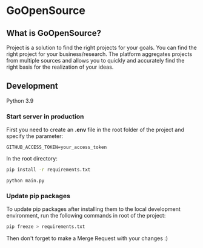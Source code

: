 # GoOpenSource
## What is GoOpenSource?
Project is a solution to find the right projects for your goals. You can find the right project for your business/research. The platform aggregates projects from multiple sources and allows you to quickly and accurately find the right basis for the realization of your ideas.
## Development

Python 3.9

### Start server in production
First you need to create an **.env** file in the root folder of the project and specify the parameter:

```
GITHUB_ACCESS_TOKEN=your_access_token
```
In the root directory:
```bash
pip install -r requirements.txt
```
```
python main.py
```

### Update pip packages
To update pip packages after installing them to the local development environment, run the following commands in root of the project:
```bash
pip freeze > requirements.txt
```
Then don't forget to make a Merge Request with your changes :)